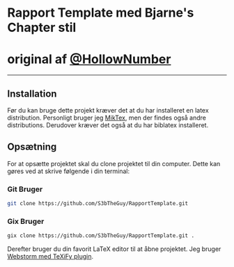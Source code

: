 # Rapport Template med Bjarne's Chapter stil 
# original af [@HollowNumber](https://github.com/HollowNumber/RapportTemplate)

---

## Installation
Før du kan bruge dette projekt kræver det at du har installeret en latex distribution. Personligt bruger jeg [MikTex](https://miktex.org/), men der findes også andre distributions.
Derudover kræver det også at du har biblatex installeret.

## Opsætning
For at opsætte projektet skal du clone projektet til din computer. Dette kan gøres ved at skrive følgende i din terminal:
### Git Bruger
```bash
git clone https://github.com/S3bTheGuy/RapportTemplate.git
```
### Gix Bruger
```bash
gix clone https://github.com/S3bTheGuy/RapportTemplate.git .
```

Derefter bruger du din favorit LaTeX editor til at åbne projektet. Jeg bruger [Webstorm med TeXiFy plugin](https://plugins.jetbrains.com/plugin/9473-texify-idea).
